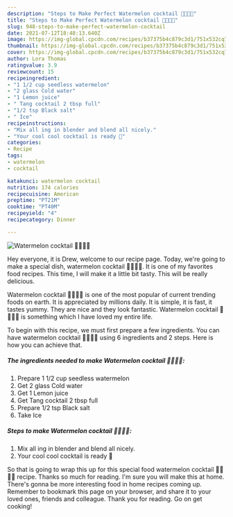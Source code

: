 ```yaml
---
description: "Steps to Make Perfect Watermelon cocktail 🍉🍓🍊🍒"
title: "Steps to Make Perfect Watermelon cocktail 🍉🍓🍊🍒"
slug: 948-steps-to-make-perfect-watermelon-cocktail
date: 2021-07-12T18:48:13.640Z
image: https://img-global.cpcdn.com/recipes/b37375b4c879c3d1/751x532cq70/watermelon-cocktail-🍉🍓🍊🍒-recipe-main-photo.jpg
thumbnail: https://img-global.cpcdn.com/recipes/b37375b4c879c3d1/751x532cq70/watermelon-cocktail-🍉🍓🍊🍒-recipe-main-photo.jpg
cover: https://img-global.cpcdn.com/recipes/b37375b4c879c3d1/751x532cq70/watermelon-cocktail-🍉🍓🍊🍒-recipe-main-photo.jpg
author: Lora Thomas
ratingvalue: 3.9
reviewcount: 15
recipeingredient:
- "1 1/2 cup seedless watermelon"
- "2 glass Cold water"
- "1 Lemon juice"
- " Tang cocktail 2 tbsp full"
- "1/2 tsp Black salt"
- " Ice"
recipeinstructions:
- "Mix all ing in blender and blend all nicely."
- "Your cool cool cocktail is ready 🥰"
categories:
- Recipe
tags:
- watermelon
- cocktail

katakunci: watermelon cocktail 
nutrition: 174 calories
recipecuisine: American
preptime: "PT21M"
cooktime: "PT40M"
recipeyield: "4"
recipecategory: Dinner

---
```



![Watermelon cocktail 🍉🍓🍊🍒](https://img-global.cpcdn.com/recipes/b37375b4c879c3d1/751x532cq70/watermelon-cocktail-🍉🍓🍊🍒-recipe-main-photo.jpg)

Hey everyone, it is Drew, welcome to our recipe page. Today, we're going to make a special dish, watermelon cocktail 🍉🍓🍊🍒. It is one of my favorites food recipes. This time, I will make it a little bit tasty. This will be really delicious.

Watermelon cocktail 🍉🍓🍊🍒 is one of the most popular of current trending foods on earth. It is appreciated by millions daily. It is simple, it is fast, it tastes yummy. They are nice and they look fantastic. Watermelon cocktail 🍉🍓🍊🍒 is something which I have loved my entire life.




To begin with this recipe, we must first prepare a few ingredients. You can have watermelon cocktail 🍉🍓🍊🍒 using 6 ingredients and 2 steps. Here is how you can achieve that.

<!--inarticleads1-->

##### The ingredients needed to make Watermelon cocktail 🍉🍓🍊🍒:

1. Prepare 1 1/2 cup seedless watermelon
1. Get 2 glass Cold water
1. Get 1 Lemon juice
1. Get  Tang cocktail 2 tbsp full
1. Prepare 1/2 tsp Black salt
1. Take  Ice




<!--inarticleads2-->

##### Steps to make Watermelon cocktail 🍉🍓🍊🍒:

1. Mix all ing in blender and blend all nicely.
1. Your cool cool cocktail is ready 🥰




So that is going to wrap this up for this special food watermelon cocktail 🍉🍓🍊🍒 recipe. Thanks so much for reading. I'm sure you will make this at home. There's gonna be more interesting food in home recipes coming up. Remember to bookmark this page on your browser, and share it to your loved ones, friends and colleague. Thank you for reading. Go on get cooking!

